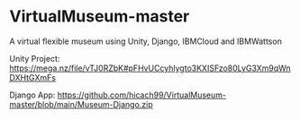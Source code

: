# VirtualMuseum-master
A virtual flexible museum using Unity, Django, IBMCloud and IBMWattson

Unity Project: https://mega.nz/file/vTJ0RZbK#pFHvUCcyhlygto3KXISFzo80LyG3Xm9qWnDXHtGXmFs
  
Django App: https://github.com/hicach99/VirtualMuseum-master/blob/main/Museum-Django.zip
